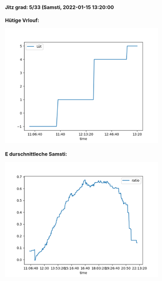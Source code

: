 ### Jitz grad: 5/33 (Samsti, 2022-01-15 13:20:00

### Hütige Vrlouf:
![Graph](Today.png)

### E durschnittleche Samsti:
![Graph](Samsti.png)